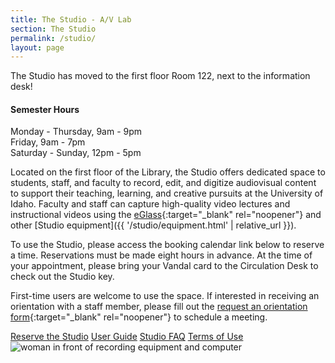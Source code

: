 ```yaml
---
title: The Studio - A/V Lab
section: The Studio
permalink: /studio/
layout: page
---
```

<div class="alert alert-info text-center" role="alert">
  The Studio has moved to the first floor Room 122, next to the information desk!
</div>

<div class="alert alert-info text-center" role="alert">
<h4 class="alert-heading"><span class="fas fa-clock"></span> Semester Hours</h4>
<p class="h5">Monday - Thursday, 9am - 9pm<br>
Friday, 9am - 7pm<br>
Saturday - Sunday, 12pm - 5pm</p>
</div>

Located on the first floor of the Library, the Studio offers dedicated space to students, staff, and faculty to record, edit, and digitize audiovisual content to support their teaching, learning, and creative pursuits at the University of Idaho. 
Faculty and staff can capture high-quality video lectures and instructional videos using the [eGlass](https://eglass.io/){:target="_blank" rel="noopener"} and other [Studio equipment]({{ '/studio/equipment.html' | relative_url }}). 

To use the Studio, please access the booking calendar link below to reserve a time. Reservations must be made eight hours in advance. At the time of your appointment, please bring your Vandal card to the Circulation Desk to check out the Studio key. 

First-time users are welcome to use the space. If interested in receiving an orientation with a staff member, please fill out the [request an orientation form](https://uidaho.co1.qualtrics.com/jfe/form/SV_87Ybp5wTfqm9Cqa){:target="_blank" rel="noopener"} to schedule a meeting.

<div class="text-center my-4">
<a class="btn btn-outline-pride-gold m-2" href="https://libcal.uidaho.edu/booking/AV" target="_blank" rel="noopener">Reserve the Studio</a>
<a class="btn btn-outline-pride-gold m-2" href="https://vandalsuidaho-my.sharepoint.com/:w:/g/personal/hanwendong_uidaho_edu/EZe6R_SuDnZCm2xK7vepWwsBbKSxVMyrv34ANJF66OFxSw?e=VHFEqq" target="_blank" rel="noopener">User Guide</a>
<a class="btn btn-outline-pride-gold m-2" href="{{ '/studio/faq.html' | relative_url }}">Studio FAQ</a>
<a class="btn btn-outline-pride-gold m-2" href="{{ '/studio/termsofuse.html' | relative_url }}">Terms of Use</a>
</div>
<div class="text-center mb-3">
<img class="img-fluid" src="{{ '/rooms/studio.jpg' | prepend: site.lib-media }}" alt="woman in front of recording equipment and computer">
</div>